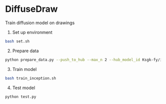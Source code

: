 # DiffuseDraw
Train diffusion model on drawings

1. Set up environment 
```bash
bash set.sh
```

2. Prepare data 
```bash
python prepare_data.py --push_to_hub --max_n 2 --hub_model_id Ksgk-fy/inception-kanji-dataset-512
```

3. Train model 
```bash
bash train_inception.sh
```

4. Test model 
```bash
python test.py
```
